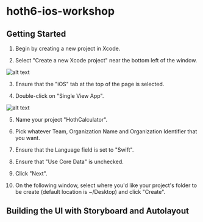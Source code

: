 # hoth6-ios-workshop

## Getting Started 

1. Begin by creating a new project in Xcode.

2. Select "Create a new Xcode project" near the bottom left of the window.


![alt text](https://github.com/uclaacm/hoth6-ios-workshop/blob/feature/shirly/images/Start.png)




3. Ensure that the "iOS" tab at the top of the page is selected.

4. Double-click on "Single View App".

![alt text](https://github.com/uclaacm/hoth6-ios-workshop/blob/feature/shirly/images/ChooseApp.png)


5. Name your project "HothCalculator".

6. Pick whatever Team, Organization Name and Organization Identifier that you want.

7. Ensure that the Language field is set to "Swift".

8. Ensure that "Use Core Data" is unchecked.

9. Click "Next".

10. On the following window, select where you'd like your project's folder to be create (default location is ~/Desktop) and click "Create".



## Building the UI with Storyboard and Autolayout

